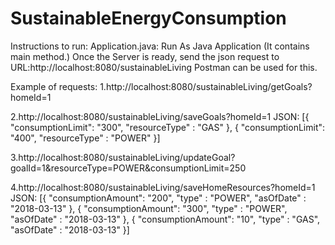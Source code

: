 # SustainableEnergyConsumption

Instructions to run:
Application.java: Run As Java Application 
(It contains main method.)
Once the Server is ready, send the json request to URL:http://localhost:8080/sustainableLiving
Postman can be used for this.


Example of requests:
1.http://localhost:8080/sustainableLiving/getGoals?homeId=1

2.http://localhost:8080/sustainableLiving/saveGoals?homeId=1
JSON:
[{
"consumptionLimit": "300",
"resourceType" : "GAS"
},
{
"consumptionLimit": "400",
"resourceType" : "POWER"
}]

3.http://localhost:8080/sustainableLiving/updateGoal?goalId=1&resourceType=POWER&consumptionLimit=250

4.http://localhost:8080/sustainableLiving/saveHomeResources?homeId=1
JSON:
[{
"consumptionAmount": "200",
"type" : "POWER",
"asOfDate" : "2018-03-13"
},
{
"consumptionAmount": "300",
"type" : "POWER",
"asOfDate" : "2018-03-13"
},
{
"consumptionAmount": "10",
"type" : "GAS",
"asOfDate" : "2018-03-13"
}]
